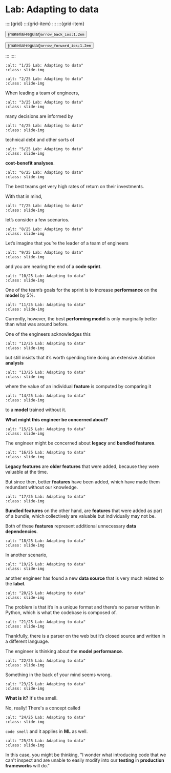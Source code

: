 # Lab: Adapting to data

<aside class="margin sidebar">

::::{grid}
:::{grid-item}
:::
:::{grid-item}
<div id="slide-controls" class="btn-toolbar justify-content-between">

<button id="arrow_back" class="sd-btn">{material-regular}`arrow_back_ios;1.2em`</button>

<button id="arrow_forward" class="sd-btn">{material-regular}`arrow_forward_ios;1.2em`</button>
</div>
:::
::::
</aside>
<div class="slides">
<div>

```{image} ../../../images/gcp_courses/production_ml_systems/designing_adaptable_ml_syste/lab_adapting_to_data/001.jpg
:alt: "1/25 Lab: Adapting to data"
:class: slide-img
```
<div class="cell tag_remove-input tag_output_scroll docutils container">
<div class="cell_output docutils container">


</div>
</div>
</div>
</div>
<div class="slides">
<div>

```{image} ../../../images/gcp_courses/production_ml_systems/designing_adaptable_ml_syste/lab_adapting_to_data/002.jpg
:alt: "2/25 Lab: Adapting to data"
:class: slide-img
```
<div class="cell tag_remove-input tag_output_scroll docutils container">
<div class="cell_output docutils container">

When leading a team of engineers,
</div>
</div>
</div>
</div>
<div class="slides">
<div>

```{image} ../../../images/gcp_courses/production_ml_systems/designing_adaptable_ml_syste/lab_adapting_to_data/003.jpg
:alt: "3/25 Lab: Adapting to data"
:class: slide-img
```
<div class="cell tag_remove-input tag_output_scroll docutils container">
<div class="cell_output docutils container">

many decisions are informed by
</div>
</div>
</div>
</div>
<div class="slides">
<div>

```{image} ../../../images/gcp_courses/production_ml_systems/designing_adaptable_ml_syste/lab_adapting_to_data/004.jpg
:alt: "4/25 Lab: Adapting to data"
:class: slide-img
```
<div class="cell tag_remove-input tag_output_scroll docutils container">
<div class="cell_output docutils container">

technical debt and other sorts of
</div>
</div>
</div>
</div>
<div class="slides">
<div>

```{image} ../../../images/gcp_courses/production_ml_systems/designing_adaptable_ml_syste/lab_adapting_to_data/005.jpg
:alt: "5/25 Lab: Adapting to data"
:class: slide-img
```
<div class="cell tag_remove-input tag_output_scroll docutils container">
<div class="cell_output docutils container">

**cost-benefit analyses**.
</div>
</div>
</div>
</div>
<div class="slides">
<div>

```{image} ../../../images/gcp_courses/production_ml_systems/designing_adaptable_ml_syste/lab_adapting_to_data/006.jpg
:alt: "6/25 Lab: Adapting to data"
:class: slide-img
```
<div class="cell tag_remove-input tag_output_scroll docutils container">
<div class="cell_output docutils container">

The best teams get very high rates of return on their investments.

With that in mind,
</div>
</div>
</div>
</div>
<div class="slides">
<div>

```{image} ../../../images/gcp_courses/production_ml_systems/designing_adaptable_ml_syste/lab_adapting_to_data/007.jpg
:alt: "7/25 Lab: Adapting to data"
:class: slide-img
```
<div class="cell tag_remove-input tag_output_scroll docutils container">
<div class="cell_output docutils container">

let’s consider a few scenarios.
</div>
</div>
</div>
</div>
<div class="slides">
<div>

```{image} ../../../images/gcp_courses/production_ml_systems/designing_adaptable_ml_syste/lab_adapting_to_data/008.jpg
:alt: "8/25 Lab: Adapting to data"
:class: slide-img
```
<div class="cell tag_remove-input tag_output_scroll docutils container">
<div class="cell_output docutils container">

Let’s imagine that you’re the leader of a team of engineers
</div>
</div>
</div>
</div>
<div class="slides">
<div>

```{image} ../../../images/gcp_courses/production_ml_systems/designing_adaptable_ml_syste/lab_adapting_to_data/009.jpg
:alt: "9/25 Lab: Adapting to data"
:class: slide-img
```
<div class="cell tag_remove-input tag_output_scroll docutils container">
<div class="cell_output docutils container">

and you are nearing the end of a **code sprint**.
</div>
</div>
</div>
</div>
<div class="slides">
<div>

```{image} ../../../images/gcp_courses/production_ml_systems/designing_adaptable_ml_syste/lab_adapting_to_data/010.jpg
:alt: "10/25 Lab: Adapting to data"
:class: slide-img
```
<div class="cell tag_remove-input tag_output_scroll docutils container">
<div class="cell_output docutils container">

One of the team’s goals for the sprint is to increase **performance** on the **model** by 5%.
</div>
</div>
</div>
</div>
<div class="slides">
<div>

```{image} ../../../images/gcp_courses/production_ml_systems/designing_adaptable_ml_syste/lab_adapting_to_data/011.jpg
:alt: "11/25 Lab: Adapting to data"
:class: slide-img
```
<div class="cell tag_remove-input tag_output_scroll docutils container">
<div class="cell_output docutils container">

Currently, however, the best **performing model** is only marginally better than what was around before. 

One of the engineers acknowledges this
</div>
</div>
</div>
</div>
<div class="slides">
<div>

```{image} ../../../images/gcp_courses/production_ml_systems/designing_adaptable_ml_syste/lab_adapting_to_data/013.jpg
:alt: "12/25 Lab: Adapting to data"
:class: slide-img
```
<div class="cell tag_remove-input tag_output_scroll docutils container">
<div class="cell_output docutils container">

but still insists that it’s worth spending time
doing an extensive ablation **analysis**
</div>
</div>
</div>
</div>
<div class="slides">
<div>

```{image} ../../../images/gcp_courses/production_ml_systems/designing_adaptable_ml_syste/lab_adapting_to_data/015.jpg
:alt: "13/25 Lab: Adapting to data"
:class: slide-img
```
<div class="cell tag_remove-input tag_output_scroll docutils container">
<div class="cell_output docutils container">

where the value of an individual **feature** is computed by comparing it
</div>
</div>
</div>
</div>
<div class="slides">
<div>

```{image} ../../../images/gcp_courses/production_ml_systems/designing_adaptable_ml_syste/lab_adapting_to_data/016.jpg
:alt: "14/25 Lab: Adapting to data"
:class: slide-img
```
<div class="cell tag_remove-input tag_output_scroll docutils container">
<div class="cell_output docutils container">

to a **model** trained without it. 

**What might this engineer be concerned about?**
</div>
</div>
</div>
</div>
<div class="slides">
<div>

```{image} ../../../images/gcp_courses/production_ml_systems/designing_adaptable_ml_syste/lab_adapting_to_data/017.jpg
:alt: "15/25 Lab: Adapting to data"
:class: slide-img
```
<div class="cell tag_remove-input tag_output_scroll docutils container">
<div class="cell_output docutils container">

The engineer might be concerned about **legacy** and **bundled features**.
</div>
</div>
</div>
</div>
<div class="slides">
<div>

```{image} ../../../images/gcp_courses/production_ml_systems/designing_adaptable_ml_syste/lab_adapting_to_data/018.jpg
:alt: "16/25 Lab: Adapting to data"
:class: slide-img
```
<div class="cell tag_remove-input tag_output_scroll docutils container">
<div class="cell_output docutils container">

**Legacy features** are **older features** that were added, because they were valuable at the time.

But since then, better **features** have been added, which have made them redundant without our knowledge.
</div>
</div>
</div>
</div>
<div class="slides">
<div>

```{image} ../../../images/gcp_courses/production_ml_systems/designing_adaptable_ml_syste/lab_adapting_to_data/019.jpg
:alt: "17/25 Lab: Adapting to data"
:class: slide-img
```
<div class="cell tag_remove-input tag_output_scroll docutils container">
<div class="cell_output docutils container">

**Bundled features** on the other hand, are **features** that were added as part of a bundle, which collectively are valuable but individually may not be.

Both of these **features** represent additional unnecessary **data dependencies**.
</div>
</div>
</div>
</div>
<div class="slides">
<div>

```{image} ../../../images/gcp_courses/production_ml_systems/designing_adaptable_ml_syste/lab_adapting_to_data/020.jpg
:alt: "18/25 Lab: Adapting to data"
:class: slide-img
```
<div class="cell tag_remove-input tag_output_scroll docutils container">
<div class="cell_output docutils container">

In another scenario,
</div>
</div>
</div>
</div>
<div class="slides">
<div>

```{image} ../../../images/gcp_courses/production_ml_systems/designing_adaptable_ml_syste/lab_adapting_to_data/021.jpg
:alt: "19/25 Lab: Adapting to data"
:class: slide-img
```
<div class="cell tag_remove-input tag_output_scroll docutils container">
<div class="cell_output docutils container">

another engineer has found a new **data source** that is very much
related to the **label**.
</div>
</div>
</div>
</div>
<div class="slides">
<div>

```{image} ../../../images/gcp_courses/production_ml_systems/designing_adaptable_ml_syste/lab_adapting_to_data/022.jpg
:alt: "20/25 Lab: Adapting to data"
:class: slide-img
```
<div class="cell tag_remove-input tag_output_scroll docutils container">
<div class="cell_output docutils container">

The problem is that it’s in a unique format and there’s no parser written in Python, which is what the codebase is composed of.
</div>
</div>
</div>
</div>
<div class="slides">
<div>

```{image} ../../../images/gcp_courses/production_ml_systems/designing_adaptable_ml_syste/lab_adapting_to_data/023.jpg
:alt: "21/25 Lab: Adapting to data"
:class: slide-img
```
<div class="cell tag_remove-input tag_output_scroll docutils container">
<div class="cell_output docutils container">

Thankfully, there is a parser on the web but it’s closed source and written in a different language.

The engineer is thinking about the **model performance**.
</div>
</div>
</div>
</div>
<div class="slides">
<div>

```{image} ../../../images/gcp_courses/production_ml_systems/designing_adaptable_ml_syste/lab_adapting_to_data/024.jpg
:alt: "22/25 Lab: Adapting to data"
:class: slide-img
```
<div class="cell tag_remove-input tag_output_scroll docutils container">
<div class="cell_output docutils container">

Something in the back of your mind seems wrong.
</div>
</div>
</div>
</div>
<div class="slides">
<div>

```{image} ../../../images/gcp_courses/production_ml_systems/designing_adaptable_ml_syste/lab_adapting_to_data/025.jpg
:alt: "23/25 Lab: Adapting to data"
:class: slide-img
```
<div class="cell tag_remove-input tag_output_scroll docutils container">
<div class="cell_output docutils container">

**What is it?** It's the smell. 

No, really! There's a concept called
</div>
</div>
</div>
</div>
<div class="slides">
<div>

```{image} ../../../images/gcp_courses/production_ml_systems/designing_adaptable_ml_syste/lab_adapting_to_data/026.jpg
:alt: "24/25 Lab: Adapting to data"
:class: slide-img
```
<div class="cell tag_remove-input tag_output_scroll docutils container">
<div class="cell_output docutils container">

`code smell` and it applies in **ML** as well.
</div>
</div>
</div>
</div>
<div class="slides">
<div>

```{image} ../../../images/gcp_courses/production_ml_systems/designing_adaptable_ml_syste/lab_adapting_to_data/027.jpg
:alt: "25/25 Lab: Adapting to data"
:class: slide-img
```
<div class="cell tag_remove-input tag_output_scroll docutils container">
<div class="cell_output docutils container">

In this case, you might be thinking, "I wonder what introducing code that we can't inspect and are unable to easily modify into our **testing** in **production frameworks** will do."
</div>
</div>
</div>
</div>
